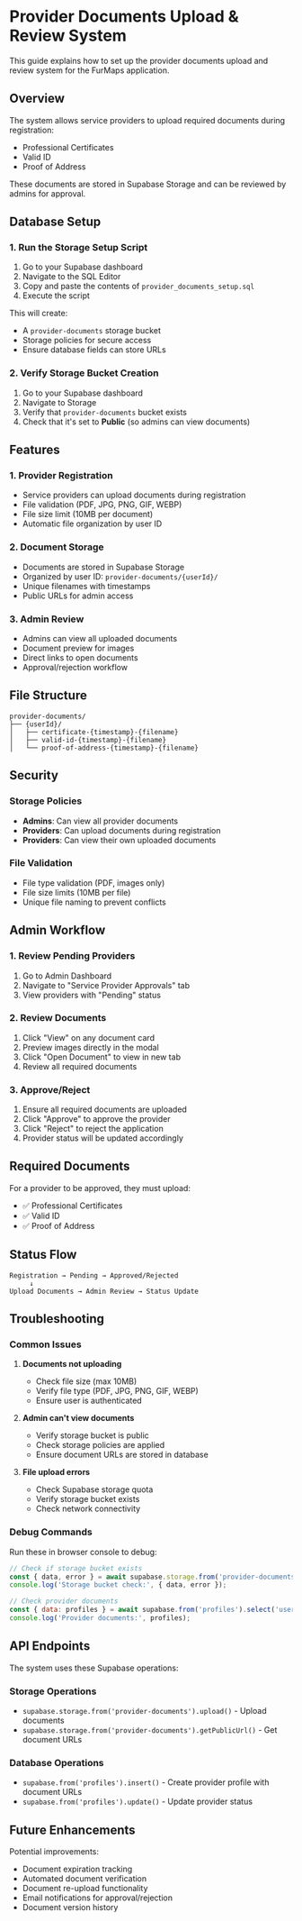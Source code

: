 # Provider Documents Upload & Review System

This guide explains how to set up the provider documents upload and review system for the FurMaps application.

## Overview

The system allows service providers to upload required documents during registration:
- Professional Certificates
- Valid ID
- Proof of Address

These documents are stored in Supabase Storage and can be reviewed by admins for approval.

## Database Setup

### 1. Run the Storage Setup Script

1. Go to your Supabase dashboard
2. Navigate to the SQL Editor
3. Copy and paste the contents of `provider_documents_setup.sql`
4. Execute the script

This will create:
- A `provider-documents` storage bucket
- Storage policies for secure access
- Ensure database fields can store URLs

### 2. Verify Storage Bucket Creation

1. Go to your Supabase dashboard
2. Navigate to Storage
3. Verify that `provider-documents` bucket exists
4. Check that it's set to **Public** (so admins can view documents)

## Features

### 1. Provider Registration
- Service providers can upload documents during registration
- File validation (PDF, JPG, PNG, GIF, WEBP)
- File size limit (10MB per document)
- Automatic file organization by user ID

### 2. Document Storage
- Documents are stored in Supabase Storage
- Organized by user ID: `provider-documents/{userId}/`
- Unique filenames with timestamps
- Public URLs for admin access

### 3. Admin Review
- Admins can view all uploaded documents
- Document preview for images
- Direct links to open documents
- Approval/rejection workflow

## File Structure

```
provider-documents/
├── {userId}/
│   ├── certificate-{timestamp}-{filename}
│   ├── valid-id-{timestamp}-{filename}
│   └── proof-of-address-{timestamp}-{filename}
```

## Security

### Storage Policies
- **Admins**: Can view all provider documents
- **Providers**: Can upload documents during registration
- **Providers**: Can view their own uploaded documents

### File Validation
- File type validation (PDF, images only)
- File size limits (10MB per file)
- Unique file naming to prevent conflicts

## Admin Workflow

### 1. Review Pending Providers
1. Go to Admin Dashboard
2. Navigate to "Service Provider Approvals" tab
3. View providers with "Pending" status

### 2. Review Documents
1. Click "View" on any document card
2. Preview images directly in the modal
3. Click "Open Document" to view in new tab
4. Review all required documents

### 3. Approve/Reject
1. Ensure all required documents are uploaded
2. Click "Approve" to approve the provider
3. Click "Reject" to reject the application
4. Provider status will be updated accordingly

## Required Documents

For a provider to be approved, they must upload:
- ✅ Professional Certificates
- ✅ Valid ID
- ✅ Proof of Address

## Status Flow

```
Registration → Pending → Approved/Rejected
     ↓
Upload Documents → Admin Review → Status Update
```

## Troubleshooting

### Common Issues

1. **Documents not uploading**
   - Check file size (max 10MB)
   - Verify file type (PDF, JPG, PNG, GIF, WEBP)
   - Ensure user is authenticated

2. **Admin can't view documents**
   - Verify storage bucket is public
   - Check storage policies are applied
   - Ensure document URLs are stored in database

3. **File upload errors**
   - Check Supabase storage quota
   - Verify storage bucket exists
   - Check network connectivity

### Debug Commands

Run these in browser console to debug:

```javascript
// Check if storage bucket exists
const { data, error } = await supabase.storage.from('provider-documents').list();
console.log('Storage bucket check:', { data, error });

// Check provider documents
const { data: profiles } = await supabase.from('profiles').select('user_id, certificate, valid_id, proof_of_address');
console.log('Provider documents:', profiles);
```

## API Endpoints

The system uses these Supabase operations:

### Storage Operations
- `supabase.storage.from('provider-documents').upload()` - Upload documents
- `supabase.storage.from('provider-documents').getPublicUrl()` - Get document URLs

### Database Operations
- `supabase.from('profiles').insert()` - Create provider profile with document URLs
- `supabase.from('profiles').update()` - Update provider status

## Future Enhancements

Potential improvements:
- Document expiration tracking
- Automated document verification
- Document re-upload functionality
- Email notifications for approval/rejection
- Document version history 